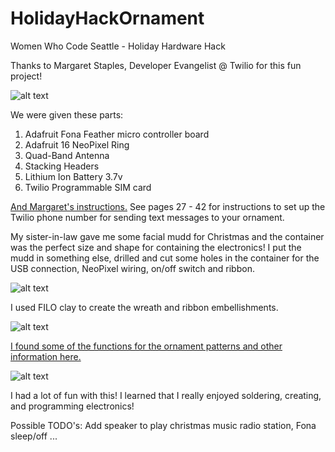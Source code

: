 # HolidayHackOrnament
Women Who Code Seattle - Holiday Hardware Hack

Thanks to Margaret Staples, Developer Evangelist @ Twilio for this fun project!

![alt text](https://github.com/clockett/HolidayHackOrnament/master/images/Ornament.jpg "Wreath Ornament")

We were given these parts:
1. Adafruit Fona Feather micro controller board
2. Adafruit 16 NeoPixel Ring
3. Quad-Band Antenna
4. Stacking Headers
5. Lithium Ion Battery 3.7v
6. Twilio Programmable SIM card

[And Margaret's instructions.](https://www.dropbox.com/s/5ngfbno9w8qv5zt/Holiday%20Hardware%20Hack.pdf?dl=0)
See pages 27 - 42 for instructions to set up the Twilio phone number for sending text messages to your ornament.

My sister-in-law gave me some facial mudd for Christmas and the container was the perfect size and shape for containing the electronics! I put the mudd in something else, drilled and cut some holes in the container for the USB connection, NeoPixel wiring, on/off switch and ribbon.

![alt text](https://github.com/clockett/HolidayHackOrnament/master/images/OrnamentParts.jpg "Ornament Parts")

I used FILO clay to create the wreath and ribbon embellishments.

![alt text](https://github.com/clockett/HolidayHackOrnament/master/images/OrnamentFIMO.jpg "Ornament with FIMO clay")

[I found some of the functions for the ornament patterns and other information here.](https://learn.adafruit.com/florabrella/test-the-neopixel-strip)

![alt text](https://github.com/clockett/HolidayHackOrnament/master/images/Ornament.gif "Ornament with FIMO clay")

I had a lot of fun with this! I learned that I really enjoyed soldering, creating, and programming electronics!

Possible TODO's: Add speaker to play christmas music radio station, Fona sleep/off ...

